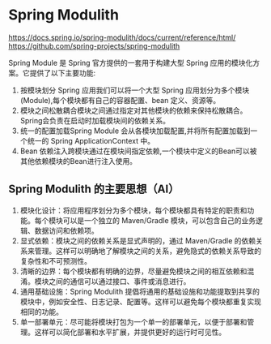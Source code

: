 # Spring Modulith

https://docs.spring.io/spring-modulith/docs/current/reference/html/
https://github.com/spring-projects/spring-modulith



Spring Module 是 Spring 官方提供的一套用于构建大型 Spring 应用的模块化方案。它提供了以下主要功能:

1. 按模块划分 Spring 应用我们可以将一个大型 Spring 应用划分为多个模块(Module),每个模块都有自己的容器配置、bean 定义、资源等。
2. 模块之间松散耦合模块之间通过指定对其他模块的依赖来保持松散耦合。Spring会负责在启动时加载模块间的依赖关系。
3. 统一的配置加载Spring Module 会从各模块加载配置,并将所有配置加载到一个统一的 Spring ApplicationContext 中。
4. Bean 依赖注入跨模块通过在模块间指定依赖,一个模块中定义的Bean可以被其他依赖模块的Bean进行注入使用。

## Spring Modulith 的主要思想（AI）

1. 模块化设计：将应用程序划分为多个模块，每个模块都具有特定的职责和功能。每个模块可以是一个独立的 Maven/Gradle 模块，可以包含自己的业务逻辑、数据访问和依赖项。
2. 显式依赖：模块之间的依赖关系是显式声明的，通过 Maven/Gradle 的依赖关系来管理。这样可以明确地了解模块之间的关系，避免隐式的依赖关系导致的复杂性和不可预测性。
3. 清晰的边界：每个模块都有明确的边界，尽量避免模块之间的相互依赖和混淆。模块之间的通信可以通过接口、事件或消息进行。
4. 通用基础设施：Spring Modulith 提倡将通用的基础设施和功能提取到共享的模块中，例如安全性、日志记录、配置等。这样可以避免每个模块都重复实现相同的功能。
5. 单一部署单元：尽可能将模块打包为一个单一的部署单元，以便于部署和管理。这样可以简化部署和水平扩展，并提供更好的运行时可见性。
